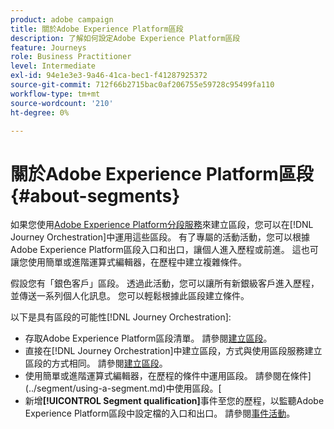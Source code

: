 ```yaml
---
product: adobe campaign
title: 關於Adobe Experience Platform區段
description: 了解如何設定Adobe Experience Platform區段
feature: Journeys
role: Business Practitioner
level: Intermediate
exl-id: 94e1e3e3-9a46-41ca-bec1-f41287925372
source-git-commit: 712f66b2715bac0af206755e59728c95499fa110
workflow-type: tm+mt
source-wordcount: '210'
ht-degree: 0%

---
```


# 關於Adobe Experience Platform區段{#about-segments}

如果您使用[Adobe Experience Platform分段服務](https://docs.adobe.com/content/help/en/experience-platform/segmentation/home.html)來建立區段，您可以在[!DNL Journey Orchestration]中運用這些區段。 有了專屬的活動活動，您可以根據Adobe Experience Platform區段入口和出口，讓個人進入歷程或前進。 這也可讓您使用簡單或進階運算式編輯器，在歷程中建立複雜條件。

假設您有「銀色客戶」區段。 透過此活動，您可以讓所有新銀級客戶進入歷程，並傳送一系列個人化訊息。 您可以輕鬆根據此區段建立條件。

以下是具有區段的可能性[!DNL Journey Orchestration]:

* 存取Adobe Experience Platform區段清單。 請參閱[建立區段](../segment/creating-a-segment.md)。
* 直接在[!DNL Journey Orchestration]中建立區段，方式與使用區段服務建立區段的方式相同。 請參閱[建立區段](../segment/creating-a-segment.md)。
* 使用簡單或進階運算式編輯器，在歷程的條件中運用區段。 請參閱在條件](../segment/using-a-segment.md)中使用區段。[
* 新增&#x200B;**[!UICONTROL Segment qualification]**&#x200B;事件至您的歷程，以監聽Adobe Experience Platform區段中設定檔的入口和出口。 請參閱[事件活動](../building-journeys/segment-qualification-events.md)。
